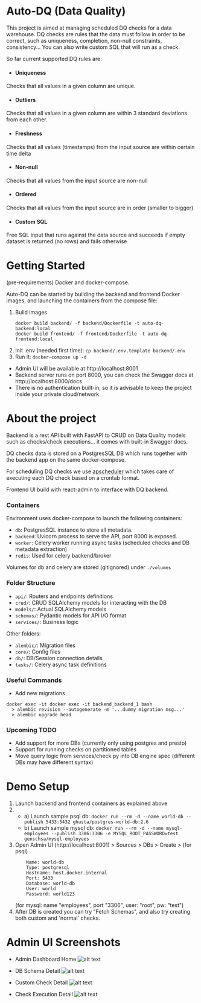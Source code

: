 # Auto-DQ (Data Quality)

This project is aimed at managing scheduled DQ checks for a data warehouse. DQ checks are rules that the data must 
follow in order to be correct, such as uniqueness, completion, non-null constraints, consistency... You can also write 
custom SQL that will run as a check. 

So far current supported DQ rules are:

- #### Uniqueness
Checks that all values in a given column are unique.

- #### Outliers
Checks that all values in a given column are within 3 standard deviations from each other.

- #### Freshness
Checks that all values (timestamps) from the input source are within certain time delta

- #### Non-null
Checks that all values from the input source are non-null

- #### Ordered
Checks that all values from the input source are in order (smaller to bigger)

- #### Custom SQL
Free SQL input that runs against the data source and succeeds if empty dataset is returned (no rows) and fails otherwise



# Getting Started

(pre-requirements) Docker and docker-compose.

Auto-DQ can be started by building the backend and frontend Docker images, and launching the containers from the compose
file:
 
1. Build images
    ```
    docker build backend/ -f backend/Dockerfile -t auto-dq-backend:local
    docker build frontend/ -f frontend/Dockerfile -t auto-dq-frontend:local
    ```
2. Init .env (needed first time): `cp backend/.env.template backend/.env`
3. Run it: `docker-compose up -d`

- Admin UI will be available at http://localhost:8001
- Backend server runs on port 8000, you can check the Swagger docs at http://localhost:8000/docs
- There is no authentication built-in, so it is advisable to keep the project inside your private cloud/network 

# About the project

Backend is a rest API built with FastAPI to CRUD on Data Quality models such as checks/check executions... it comes with 
built-in Swagger docs.

DQ checks data is stored on a PostgresSQL DB which runs together with the backend app on the same docker-compose.

For scheduling DQ checks we use [apscheduler](https://apscheduler.readthedocs.io/) which takes care of executing each 
DQ check based on a crontab format.

Frontend UI build with react-admin to interface with DQ backend.

### Containers

Environment uses docker-compose to launch the following containers:
- `db`: PostgresSQL instance to store all metadata.
- `backend`: Uvicorn process to serve the API, port 8000 is exposed.
- `worker`: Celery worker running async tasks (scheduled checks and DB metadata extraction)
- `redis`: Used for celery backend/broker

Volumes for db and celery are stored (gitignored) under `./volumes`

### Folder Structure

- `api/`: Routers and endpoints definitions
- `crud/`: CRUD SQLAlchemy models for interacting with the DB 
- `models/`: Actual SQLAlchemy models
- `schemas/`: Pydantic models for API I/O format
- `services/`: Business logic

Other folders:
- `alembic/`: Migration files
- `core/`: Config files
- `db/`: DB/Session connection details
- `tasks/`: Celery async task definitions 

### Useful Commands

- Add new migrations
```
docker exec -it docker exec -it backend_backend_1 bash
  > alembic revision --autogenerate -m '...dummy migration msg...'
  > alembic upgrade head
```

### Upcoming TODO

- Add support for more DBs (currently only using postgres and presto)
- Support for running checks on partitioned tables
- Move query logic from services/check.py into DB engine spec (different DBs may have different syntax)


# Demo Setup

1. Launch backend and frontend containers as explained above
2.
    - a) Launch sample psql db: `docker run --rm -d --name world-db --publish 5433:5432 ghusta/postgres-world-db:2.6`
    - b) Launch sample mysql db: `docker run --rm -d --name mysql-employees --publish 3306:3306 -e MYSQL_ROOT_PASSWORD=test genschsa/mysql-employees`
3. Open Admin UI (http://localhost:8001) > Sources > DBs > Create >
    (for psql) 
    ```
        Name: world-db
        Type: postgresql
        Hostname: host.docker.internal
        Port: 5433
        Database: world-db
        User: world
        Password: world123
    ```    
    (for mysql: name "employees", port "3306", user: "root", pw: "test")
4. After DB is created you can try "Fetch Schemas", and also try creating both custom and 'normal' checks.


# Admin UI Screenshots
- Admin Dashboard Home
![alt text](frontend/public/screenshots/dashboard_homepage.png "Admin Dashboard Home")

- DB Schema Detail
![alt text](frontend/public/screenshots/db_schema_detail.png "DB Schema Detail")

- Custom Check Detail
![alt text](frontend/public/screenshots/custom_check_detail.png "Custom Check Detail")

- Check Execution Detail
![alt text](frontend/public/screenshots/check_execution_detail.png "Check Execution Detail")

